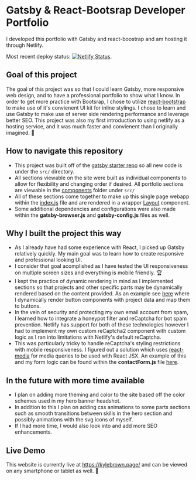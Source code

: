 # Gatsby & React-Bootsrap Developer Portfolio
I developed this portfolio with Gatsby and react-boostrap and am hosting it through Netlify.  
  
Most recent deploy status: [![Netlify Status](https://api.netlify.com/api/v1/badges/f7b86692-e0fb-4224-b9db-87309b4c1b14/deploy-status)](https://app.netlify.com/sites/nifty-colden-6d83d1/deploys). 

## Goal of this project 
The goal of this project was so that I could learn Gatsby, more responsive web design, and to have a professional portfolio to show what I know. In order to get more practice with Bootsrap, I chose to utilize [react-bootstrap](https://react-bootstrap.github.io/) to make use of it's convienent UI kit for inline stylings. I chose to learn and use Gatsby to make use of server side rendering performance and leverage better SEO. This project was also my first introduction to using netlify as a hosting service, and it was much faster and convienent than I originally imagined. :raised_hands:  

## How to navigate this repository  
* This project was built off of the [gatsby starter repo](https://github.com/gatsbyjs/gatsby-starter-default) so all new code is under the ```src/``` directory.
* All sections viewable on the site were built as individual components to allow for flexibility and changing order if desired. All portfolio sections are viewable in the [components](./src/components/) folder under ```src/```
* All of these sections come together to make up this single page webapp within the [index.js](./src/pages/index.js) file and are rendered in a wrapper [Layout](./src/components/layout.js) component.  
* Some additional dependencies and configurations were also made within the **gatsby-browser.js** and **gatsby-config.js** files as well.

## Why I built the project this way
* As I already have had some experience with React, I picked up Gatsby relatively quickly. My main goal was to learn how to create responsive and professional looking UI.
* I consider that goal acomplished as I have tested the UI responsiveness on multiple screen sizes and everything is mobile friendly. :trophy:
* I kept the practice of dynamic rendering in mind as I implemented sections so that projects and other specific parts may be dynamically rendered based on the content provided. As an example see [here](https://github.com/KyleBrown-804/Developer-Portfolio/blob/master/src/components/projects.js#L159) where I dynamically render button components with project data and map them to buttons.
* In the vein of security and protecting my own email account from spam, I learned how to integrate a honeypot filter and reCaptcha for bot spam prevention. Netlify has support for both of these technologies however I had to implement my own custom reCaptcha2 component with custom logic as I ran into limitations with Netlify's default reCaptcha. 
* This was particularly tricky to handle reCaptcha's styling restrictions with mobile responsiveness. I figured out a solution which uses [react-media](https://www.npmjs.com/package/react-media) for media queries to be used with React JSX. An example of this and my form logic can be found within the **contactForm.js** file [here](https://github.com/KyleBrown-804/Developer-Portfolio/blob/master/src/components/contactForm.js#L235).

## In the future with more time available
* I plan on adding more theming and color to the site based off the color schemes used in my hero banner headshot.
* In addition to this I plan on adding css animations to some parts sections such as smooth transitions between skills in the hero section and possibly animations with the svg icons of myself.
* If I had more time, I would also look into and add more SEO enhancements.

## Live Demo
This website is currently live at https://kylebrown.page/ and can be viewed on any smartphone or tablet as well. :tada:
